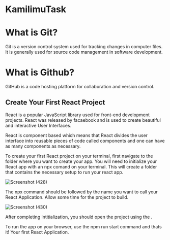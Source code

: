 # KamilimuTask
# What is Git?
Git is a version control system used for tracking changes in computer files. It is generally used for source code management in software development.

# What is Github?
GitHub is a code hosting platform for collaboration and version control.

## Create Your First React Project
React is a popular JavaScript library used for front-end development projects. React was released by facaebook and is used to create beautiful and interactive User Interfaces.

React is component based which means that React divides the user interface into reusable pieces of code called components and one can have as many components as necessary.

To create your first React project on your terminal, first navigate to the folder where you want to create your app.
You will need to initialize your React app with an npx comand on your terminal. This will create a folder that contains the necessary setup to run your react app.

![Screenshot (428)](https://user-images.githubusercontent.com/62050248/158178890-e1f2e900-65fe-41a9-94bb-3030391a645d.png)

The npx command should be followed by the name you want to call your React Application. Allow some time for the project to build.

![Screenshot (430)](https://user-images.githubusercontent.com/62050248/158181877-a5e1f956-0964-4fc7-8989-881fb70646b3.png)


After completing intitialization, you should open the project using the .

To run the app on your browser, use the npm run start command and thats it! Your first React Application.



